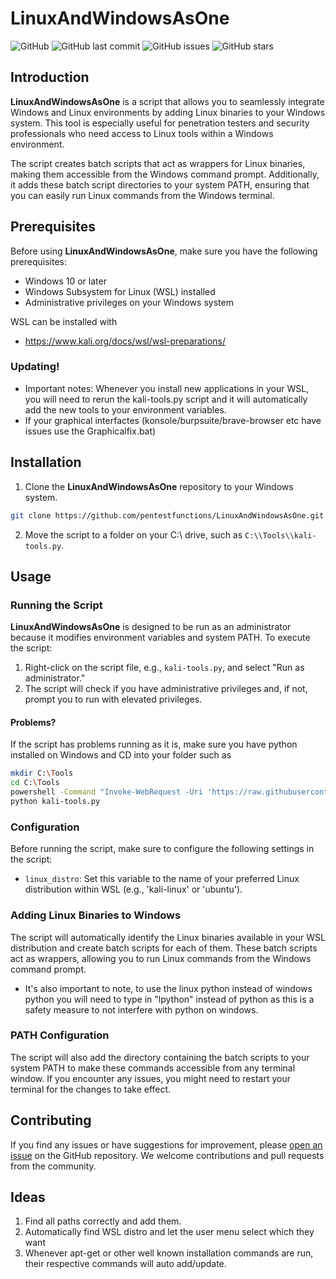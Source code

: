 # LinuxAndWindowsAsOne

![GitHub](https://img.shields.io/github/license/pentestfunctions/LinuxAndWindowsAsOne)
![GitHub last commit](https://img.shields.io/github/last-commit/pentestfunctions/LinuxAndWindowsAsOne)
![GitHub issues](https://img.shields.io/github/issues/pentestfunctions/LinuxAndWindowsAsOne)
![GitHub stars](https://img.shields.io/github/stars/pentestfunctions/LinuxAndWindowsAsOne)

## Introduction

**LinuxAndWindowsAsOne** is a script that allows you to seamlessly integrate Windows and Linux environments by adding Linux binaries to your Windows system. This tool is especially useful for penetration testers and security professionals who need access to Linux tools within a Windows environment.

The script creates batch scripts that act as wrappers for Linux binaries, making them accessible from the Windows command prompt. Additionally, it adds these batch script directories to your system PATH, ensuring that you can easily run Linux commands from the Windows terminal.

## Prerequisites

Before using **LinuxAndWindowsAsOne**, make sure you have the following prerequisites:

- Windows 10 or later
- Windows Subsystem for Linux (WSL) installed
- Administrative privileges on your Windows system

WSL can be installed with
- https://www.kali.org/docs/wsl/wsl-preparations/

### Updating!
- Important notes: Whenever you install new applications in your WSL, you will need to rerun the kali-tools.py script and it will automatically add the new tools to your environment variables.
- If your graphical interfactes (konsole/burpsuite/brave-browser etc have issues use the Graphicalfix.bat)

## Installation

1. Clone the **LinuxAndWindowsAsOne** repository to your Windows system.

```bash
git clone https://github.com/pentestfunctions/LinuxAndWindowsAsOne.git
```

2. Move the script to a folder on your C:\\ drive, such as `C:\\Tools\\kali-tools.py`.

## Usage

### Running the Script

**LinuxAndWindowsAsOne** is designed to be run as an administrator because it modifies environment variables and system PATH. To execute the script:

1. Right-click on the script file, e.g., `kali-tools.py`, and select "Run as administrator."
2. The script will check if you have administrative privileges and, if not, prompt you to run with elevated privileges.

#### Problems?

If the script has problems running as it is, make sure you have python installed on Windows and CD into your folder such as 
```bash
mkdir C:\Tools
cd C:\Tools
powershell -Command "Invoke-WebRequest -Uri 'https://raw.githubusercontent.com/pentestfunctions/LinuxAndWindowsAsOne/main/kali-tools.py' -OutFile 'kali-tools.py'"
python kali-tools.py
```

### Configuration

Before running the script, make sure to configure the following settings in the script:

- `linux_distro`: Set this variable to the name of your preferred Linux distribution within WSL (e.g., 'kali-linux' or 'ubuntu').

### Adding Linux Binaries to Windows

The script will automatically identify the Linux binaries available in your WSL distribution and create batch scripts for each of them. These batch scripts act as wrappers, allowing you to run Linux commands from the Windows command prompt.
- It's also important to note, to use the linux python instead of windows python you will need to type in "lpython" instead of python as this is a safety measure to not interfere with python on windows.

### PATH Configuration

The script will also add the directory containing the batch scripts to your system PATH to make these commands accessible from any terminal window. If you encounter any issues, you might need to restart your terminal for the changes to take effect.

## Contributing

If you find any issues or have suggestions for improvement, please [open an issue](https://github.com/pentestfunctions/LinuxAndWindowsAsOne/issues) on the GitHub repository. We welcome contributions and pull requests from the community.


## Ideas
1. Find all paths correctly and add them.
2. Automatically find WSL distro and let the user menu select which they want
3. Whenever apt-get or other well known installation commands are run, their respective commands will auto add/update.
